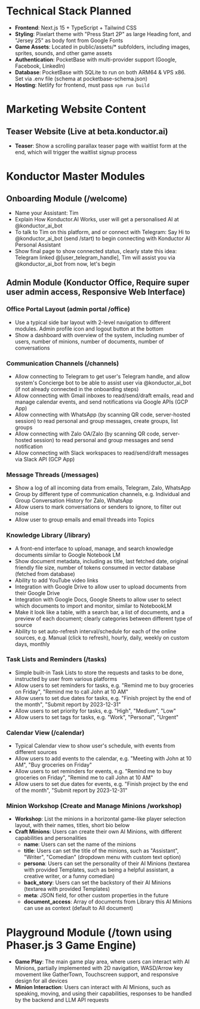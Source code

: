 # Technical Stack Planned

- **Frontend**: Next.js 15 + TypeScript + Tailwind CSS
- **Styling**: Pixelart theme with "Press Start 2P" as large Heading font, and "Jersey 25" as body font from Google Fonts
- **Game Assets**: Located in public/assets/* subfolders, including images, sprites, sounds, and other game assets
- **Authentication**: PocketBase with multi-provider support (Google, Facebook, LinkedIn)
- **Database**: PocketBase with SQLite to run on both ARM64 & VPS x86. Set via .env file (schema at pocketbase-schema.json)
- **Hosting**: Netlify for frontend, must pass `npm run build`

# Marketing Website Content

## Teaser Website (Live at beta.konductor.ai)

- **Teaser**: Show a scrolling parallax teaser page with waitlist form at the end, which will trigger the waitlist signup process

# Konductor Master Modules

## Onboarding Module (/welcome)

- Name your Assistant: Tim
- Explain How Konductor.AI Works, user will get a personalised AI at @konductor_ai_bot
- To talk to Tim on this platform, and or connect with Telegram: Say Hi to @konductor_ai_bot (send /start) to begin connecting with Konductor AI Personal Assistant
- Show final page to show connected status, clearly state this idea: Telegram linked @[user_telegram_handle], Tim will assist you via @konductor_ai_bot from now, let's begin

## Admin Module (Konductor Office, Require super user admin access, Responsive Web Interface)

### Office Portal Layout (admin portal /office)

- Use a typical side bar layout with 2-level navigation to different modules. Admin profile icon and logout button at the bottom
- Show a dashboard with overview of the system, including number of users, number of minions, number of documents, number of conversations

### Communication Channels (/channels)

- Allow connecting to Telegram to get user's Telegram handle, and allow system's Concierge bot to be able to assist user via @konductor_ai_bot (if not already connected in the onboarding steps)
- Allow connecting with Gmail inboxes to read/send/draft emails, read and manage calendar events, and send notifications via Google APIs (GCP App)
- Allow connecting with WhatsApp (by scanning QR code, server-hosted session) to read personal and group messages, create groups, list groups
- Allow connecting with Zalo OA/Zalo (by scanning QR code, server-hosted session) to read personal and group messages and send notification
- Allow connecting with Slack workspaces to read/send/draft messages via Slack API (GCP App)

### Message Threads (/messages)

- Show a log of all incoming data from emails, Telegram, Zalo, WhatsApp
- Group by different type of communication channels, e.g. Individual and Group Conversation History for Zalo, WhatsApp
- Allow users to mark conversations or senders to ignore, to filter out noise
- Allow user to group emails and email threads into Topics

### Knowledge Library (/library)

- A front-end interface to upload, manage, and search knowledge documents similar to Google Notebook LM
- Show document metadata, including as title, last fetched date, original friendly file size, number of tokens consumed in vector database (fetched from database)
- Ability to add YouTube video links
- Integration with Google Drive to allow user to upload documents from their Google Drive
- Integration with Google Docs, Google Sheets to allow user to select which documents to import and monitor, similar to NotebookLM
- Make it look like a table, with a search bar, a list of documents, and a preview of each document; clearly categories between different type of source
- Ability to set auto-refresh interval/schedule for each of the online sources, e.g. Manual (click to refresh), hourly, daily, weekly on custom days, monthly

### Task Lists and Reminders (/tasks)

- Simple built-in Task Lists to store the requests and tasks to be done, instructed by user from various platforms
- Allow users to set reminders for tasks, e.g. "Remind me to buy groceries on Friday", "Remind me to call John at 10 AM"
- Allow users to set due dates for tasks, e.g. "Finish project by the end of the month", "Submit report by 2023-12-31"
- Allow users to set priority for tasks, e.g. "High", "Medium", "Low"
- Allow users to set tags for tasks, e.g. "Work", "Personal", "Urgent"

### Calendar View (/calendar)

- Typical Calendar view to show user's schedule, with events from different sources
- Allow users to add events to the calendar, e.g. "Meeting with John at 10 AM", "Buy groceries on Friday"
- Allow users to set reminders for events, e.g. "Remind me to buy groceries on Friday", "Remind me to call John at 10 AM"
- Allow users to set due dates for events, e.g. "Finish project by the end of the month", "Submit report by 2023-12-31"

### Minion Workshop (Create and Manage Minions /workshop)

- **Workshop**: List the minions in a horizontal game-like player selection layout, with their names, titles, short bio below
- **Craft Minions**: Users can create their own AI Minions, with different capabilities and personalities
  - **name**: Users can set the name of the minions
  - **title**: Users can set the title of the minions, such as "Assistant", "Writer", "Comedian" (dropdown menu with custom text option)
  - **persona**: Users can set the personality of their AI Minions (textarea with provided Templates, such as being a helpful assistant, a creative writer, or a funny comedian)
  - **back_story**: Users can set the backstory of their AI Minions (textarea with provided Templates)
  - **meta**: JSON field, for other custom properties in the future
  - **document_access**: Array of documents from Library this AI Minions can use as context (default to All document)

# Playground Module (/town using Phaser.js 3 Game Engine)

- **Game Play**: The main game play area, where users can interact with AI Minions, partially implemented with 2D navigation, WASD/Arrow key movement like GatherTown, Touchscreen support, and responsive design for all devices
- **Minion Interaction**: Users can interact with AI Minions, such as speaking, moving, and using their capabilities, responses to be handled by the backend and LLM API requests
